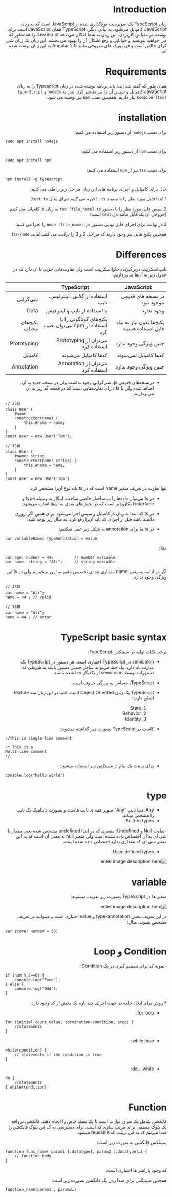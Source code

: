<div dir="rtl">

# Introduction   

زبان TypeScript یک سوپر‌ست نوع‌گذاری شده از JavaScript است که به زبان JavaScript کامپایل می‌شود. به بیانی دیگر، TypeScript  همان JavaScript است برای توسعه در مقیاس کاربردی. این زبان به شما امکان می دهد JavaScript را همانطور که می خواهید بنویسید و خوانایی و رفع اشکال آن را بهبود می بخشد. این زبان یک زبان شی گرای خالص است و فریمورک های معروفی مانند Angular 2.0 به این زبان نوشته شده اند.

# Requirements

همان طور که گفته شد ابتدا باید برنامه نوشته شده در زبان Typescript را به زبان JavaScript کامپایل و سپس آن را نیز تفسیر کرد. پس به `nodeJs` و `type Script Compiler(tsc)` نیاز داریم. همچنین نصب `npm` نیز توصیه می شود.

# installation

برای نصب `nodejs` از دستور زیر استفاده می کنیم:

<div dir="ltr">
	
    sudo apt install nodejs
	
</div>

برای نصب `npm` از دستور زیر استفاده می کنیم:

<div dir="ltr">
	
    sudo apt install npm
	
</div>

برای نصب `tsc` نیز از `npm` استفاده می کنیم:

<div dir="ltr">
	
    npm install -g typescript
	
</div>

حال برای کامپایل و اجرای برنامه های این زبان مراحل زیر را طی می کنیم:

1.ابتدا فایل مورد نظر را با پسوند `ts.` ذخیره می کنیم (برای مثال `test.ts`)
	
2.سپس فایل مورد نظر را با دستور `tsc [file_name].ts` به زبان js کامپایل می کنیم.(خروجی آن یک فایل مانند `test.js` است)
	
3.در نهایت برای اجرای فایل نهایی دستور `node [file_name].js` را اجرا می کنیم.
	
همچنین پکیج هایی نیز وجود دارند که مراحل 2 و 3 را ترکیب می کنند.(مانند `ts-node`)

# Differences

تایپ‌اسکریپت دربرگیرنده جاوااسکریپت است ولی تفاوت‌هایی جزیی با آن دارد که در جدول زیر به آن‌ها می‌پردازیم:

| JavaScript | TypeScript |  |
| ---------- | ---------- | --------- |
| در نسخه های قدیمی موجود نبود | استفاده از کلاس، اینترفیس، تایپ | شی‌گرایی
| وجود ندارد | با استفاده از تایپ و اینترفیس | Data | 
پکیج‌ها بدون نیاز به بیلد قابل استفاده هستند|پکیج‌های گوناگونی را با استفاده از npm می‌توان نصب کرد|پکیج‌های مختلف
چنین ویژگی وجود ندارد|می‌توان از Prototyping استفاده کرد|Prototyping
کدها کامپایل نمی‌شوند|کدها کامپایل می‌شوند|کامپایل
چنین ویژگی وجود ندارد|می‌توان از Annotation استفاده کرد|Annotation

- درنسخه‌های قدیمی js، شی‌گرایی وجود نداشت ولی در نسخه جدید به آن اضافه شده ولی با ts دارای تفاوت‌هایی است که در قطعه کد زیر به آن می‌پردازیم:

<div dir="ltr">
	
   	// JS🟨
	class User {
	    #name
	    constructor(name) {
	        this.#name = name;
	    }
	}
	const user = new User('Tom');
	
	// TS🟦
	class User {
	    #name: string 
	    constructor(name: string) {
	        this.#name = name;
	    }
	}
	const user = new User('Tom')

	
</div>

تنها تفاوت در تعریف متغیر name است که در ts باید نوع آن‌را مشخص کرد.

- در ts می‌توان داده‌ها را ب ساختار خاصی ساخت. اینکار به وسیله‌ type و interface امکان‌پذیر است که در بخش‌های بعدی به آن‌ها اشاره می‌شود.

- در ts کد ابتدا به زبان js کامپایل و سپس اجرا می‌شود. برای همین اگر اروری داشته باشد قبل از اجرای کد باید آن‌را رفع کرد. به مثال زیر توجه کنید:

- در ts ما برای annotation به شکل زیر عمل میکنیم:

<div dir="ltr">

    var variableName: TypeAnnotation = value;  

</div>

مثلا: 

<div dir="ltr">

    var age: number = 44;         // number variable  
    var name: string = "Ali";     // string variable  


</div>

اگر در ادامه به متغیر name مقداری عددی تخصیص دهیم به ارور میخوریم ولی در js این ویژگی وجود ندارد.

<div dir="ltr">

    // JS🟨
    var name = “Ali”;
    name = 44 ; // valid

    // TS🟦
    var name = “Ali”;
    name = 44 ; // error



</div>

# TypeScript basic syntax

برخی نکات اولیه در سینتکس TypeScript:

- semicolon در TypeScript اختیاری است. هر دستور در TypeScript یک عبارت نام دارد. یک خط می‌تواند شامل چندین دستور باشد به شرطی که دستورات توسط semicolon از یکدیگر جدا شده باشند.

- TypeScript، حساس به بزرگی حروف است.

- TypeScript یک زبان Object Oriented است. اشیا در این زبان سه feature اصلی دارند:

	1. State
	2. Behavior
	3. Identity

- کامنت در TypeScript بصورت زیر گذاشته میشوند:

<div dir="ltr">

    //this is single line comment 
	 
    /* This is a  
    Multi-line comment 
    */

</div>

- برای پرینت یک پیام از سینتکس زیر استفاده میشود:

<div dir="ltr">
	
    console.log("hello world")
    
</div>

# type

- Any: دیتا تایپ “Any” سوپر همه ی تایپ هاست و بصورت داینامیک یک تایپ را مشخص میکند. 
- Built-in types: 

-تفاوت Null و Undefined: متغیری که در ابتدا undefined مشخص شده یعنی مقدار یا شی ای به آن اختصاص داده نشده است ولی متغیر null به معنی آن است که به این متغیر شی ای که مقداری ندارد اختصاص داده شده است.

- User-defined types

![enter image description here](https://www.tutorialspoint.com/typescript/images/data_types.jpg)

# variable

متغیر ها در TypeScript بصورت زیر تعریف میشوند:

![enter image description here](https://www.tutorialspoint.com/typescript/images/declare_type.jpg)

در این تعریف بخش type-annotation و value اختیاری است و میتوانند در تعریف مشخص نشوند.
مثال:

<div dir="ltr">
	
    var score: number = 50;
    
</div>

# Condition و Loop

-نمونه کد برای تصمیم گیری در یک Condition:

<div dir="ltr">
	
    if (num % 2==0) { 
        console.log("Even"); 
    } else {
        console.log("Odd"); 
    }
    
</div>

۳ روش برای ایجاد حلقه در جهت اجرای چند باره یک بخش از کد وجود دارد:

- for loop:

<div dir="ltr">
	
    for (initial_count_value; termination-condition; step) {
        //statements 
    }
    
</div>
    
- while loop:

<div dir="ltr">
	
    while(condition) { 
        // statements if the condition is true 
    }

</div>

- do… while:

<div dir="ltr">
	
    do {
        //statements 
    } while(condition)
    
</div>	

# Function

فانکشن شامل یک سری عبارت است تا یک تسک خاص را انجام دهند. فانکشن درواقع یک بلوک منطقی برای مرتب سازی کد است. برای دسترسی به کد این بلوک فانکشن را صدا میزنیم که به این ترتیب کد reusable میشود.

سینتکس فانکشن به صورت زیر است:

<div dir="ltr">

    function func_name( param1 [:datatype], param2 [:datatype]…) { 
        // function body   
    }

</div>

که وجود پارامتر ها اختیاری است.

همچنین سینتکس برای صدا زدن یک فانکشن بصورت زیر است:

<div dir="ltr">

    function_name(param1 , param2…)

</div>

</div>
